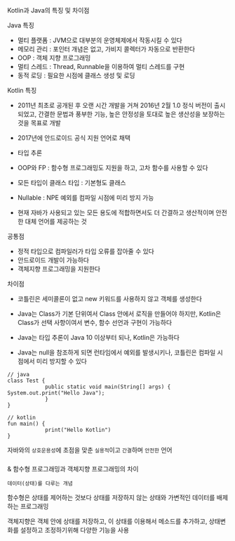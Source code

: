 Kotlin과 Java의 특징 및 차이점

Java 특징

- 멀티 플랫폼 : JVM으로 대부분의 운영체제에서 작동시킬 수 있다
- 메모리 관리 : 포인터 개념은 없고, 가비지 콜렉터가 자동으로 반환한다
- OOP : 객체 지향 프로그래밍
- 멀티 스레드 : Thread, Runnable을 이용하여 멀티 스레드를 구현
- 동적 로딩 : 필요한 시점에 클래스 생성 및 로딩 

Kotlin 특징

- 2011년 최초로 공개된 후 오랜 시간 개발을 거쳐 2016년 2월 1.0 정식 버전이 출시되었고, 간결한 문법과 풍부한 기능, 높은 안정성을 토대로 높은 생산성을 보장하는 것을 목표로 개발
- 2017년에 안드로이드 공식 지원 언어로 채택 

- 타입 추론
- OOP와 FP : 함수형 프로그래밍도 지원을 하고, 고차 함수를 사용할 수 있다
- 모든 타입이 클래스 타입 : 기본형도 클래스 
- Nullable : NPE 예외를 컴파일 시점에 미리 방지 가능
- 현재 자바가 사용되고 있는 모든 용도에 적합하면서도 더 간결하고 생산적이며 안전한 대체 언어를 제공하는 것

공통점

- 정적 타입으로 컴파일러가 타입 오류를 잡아줄 수 있다
- 안드로이드 개발이 가능하다
- 객체지향 프로그래밍을 지원한다

차이점

- 코틀린은 세미콜론이 없고 new 키워드를 사용하지 않고 객체를 생성한다
- Java는 Class가 기본 단위여서 Class 안에서 로직을 만들어야 하지만, Kotlin은 Class가 선택 사항이여서 변수, 함수 선언과 구현이 가능하다

- Java는 타입 추론이 Java 10 이상부터 되나, Kotlin은 가능하다
- Java는 null을 참조하게 되면 런타임에서 예외를 발생시키나, 코틀린은 컴파일 시점에서 미리 방지할 수 있다 

```
// java 
class Test { 
			public static void main(String[] args) { 										System.out.print("Hello Java"); 
			} 
}

```

```
// kotlin 
fun main() { 
			print("Hello Kotlin") 
}

```

자바와의 `상호운용성`에 초점을 맞춘 `실용적`이고 `간결`하며 `안전한` 언어

### 

& 함수형 프로그래밍과 객체지향 프로그래밍의 차이

`데이터(상태)를 다루는 개념`

함수형은 상태를 제어하는 것보다 상태를 저장하지 않는 상태와 가변적인 데이터를 배제하는 프로그래밍

객체지향은 객체 안에 상태를 저장하고, 이 상태를 이용해서 메소드를 추가하고, 상태변화를 설정하고 조정하기위해 다양한 기능을 사용

